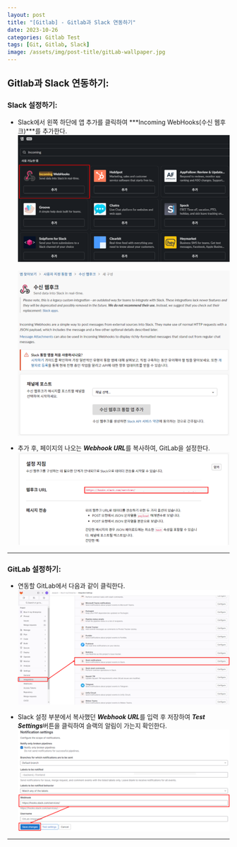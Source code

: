 ```yaml
---
layout: post
title: "[Gitlab] - Gitlab과 Slack 연동하기"
date: 2023-10-26
categories: Gitlab Test
tags: [Git, Gitlab, Slack]
image: /assets/img/post-title/gitLab-wallpaper.jpg
---
```



## Gitlab과 Slack 연동하기:
### Slack 설정하기:
- Slack에서 왼쪽 하단에 앱 추가를 클릭하여 ***Incoming WebHooks(수신 웹후크)***를 추가한다.
[![Slack Incoming WebHooks 추가](/assets/img/post/Gitlab/Slack%20Incoming%20WebHooks%20추가.png)](/assets/img/post/Gitlab/Slack%20Incoming%20WebHooks%20추가.png)&nbsp; 
[![Slack Webhooks 채널 추가](/assets/img/post/Gitlab/Slack%20Webhooks%20채널%20추가.png)](/assets/img/post/Gitlab/Slack%20Webhooks%20채널%20추가.png)

- 추가 후, 페이지의 나오는 ***Webhook URL***를 복사하여, GitLab을 설정한다.
[![slack gitlab webhook url](/assets/img/post/Gitlab/slack%20gitlab%20webhook%20url.png)](/assets/img/post/Gitlab/slack%20gitlab%20webhook%20url.png)

* * *

### GitLab 설정하기:
- 연동할 GitLab에서 다음과 같이 클릭한다.
[![gitlab slack 알림 설치](/assets/img/post/Gitlab/gitlab%20slack%20알림%20설치.png)](/assets/img/post/Gitlab/gitlab%20slack%20알림%20설치.png)

- Slack 설정 부분에서 복사했던 ***Webhook URL***를 입력 후 저장하여 ***Test Settings***버튼을 클릭하여 슬랙의 알림이 가는지 확인한다.
[![Gitlab Slack Notification setting URL 적용](/assets/img/post/Gitlab/Gitlab%20Slack%20Notification%20setting%20URL%20적용.png)](/assets/img/post/Gitlab/Gitlab%20Slack%20Notification%20setting%20URL%20적용.png)

* * *
